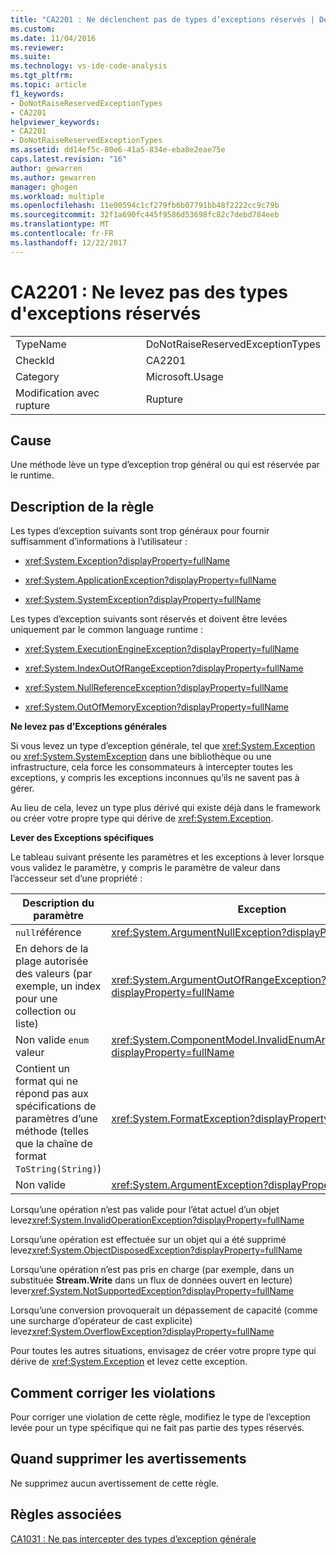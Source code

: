 ```yaml
---
title: "CA2201 : Ne déclenchent pas de types d’exceptions réservés | Documents Microsoft"
ms.custom: 
ms.date: 11/04/2016
ms.reviewer: 
ms.suite: 
ms.technology: vs-ide-code-analysis
ms.tgt_pltfrm: 
ms.topic: article
f1_keywords:
- DoNotRaiseReservedExceptionTypes
- CA2201
helpviewer_keywords:
- CA2201
- DoNotRaiseReservedExceptionTypes
ms.assetid: dd14ef5c-80e6-41a5-834e-eba8e2eae75e
caps.latest.revision: "16"
author: gewarren
ms.author: gewarren
manager: ghogen
ms.workload: multiple
ms.openlocfilehash: 11e00594c1cf279fb6b07791bb48f2222cc9c79b
ms.sourcegitcommit: 32f1a690fc445f9586d53698fc82c7debd784eeb
ms.translationtype: MT
ms.contentlocale: fr-FR
ms.lasthandoff: 12/22/2017
---
```

# <a name="ca2201-do-not-raise-reserved-exception-types"></a>CA2201 : Ne levez pas des types d'exceptions réservés
|||  
|-|-|  
|TypeName|DoNotRaiseReservedExceptionTypes|  
|CheckId|CA2201|  
|Category|Microsoft.Usage|  
|Modification avec rupture|Rupture|  
  
## <a name="cause"></a>Cause  
 Une méthode lève un type d’exception trop général ou qui est réservée par le runtime.  
  
## <a name="rule-description"></a>Description de la règle  
 Les types d’exception suivants sont trop généraux pour fournir suffisamment d’informations à l’utilisateur :  
  
-   <xref:System.Exception?displayProperty=fullName>  
  
-   <xref:System.ApplicationException?displayProperty=fullName>  
  
-   <xref:System.SystemException?displayProperty=fullName>  
  
 Les types d’exception suivants sont réservés et doivent être levées uniquement par le common language runtime :  
  
-   <xref:System.ExecutionEngineException?displayProperty=fullName>  
  
-   <xref:System.IndexOutOfRangeException?displayProperty=fullName>  
  
-   <xref:System.NullReferenceException?displayProperty=fullName>  
  
-   <xref:System.OutOfMemoryException?displayProperty=fullName>  
  
 **Ne levez pas d’Exceptions générales**  
  
 Si vous levez un type d’exception générale, tel que <xref:System.Exception> ou <xref:System.SystemException> dans une bibliothèque ou une infrastructure, cela force les consommateurs à intercepter toutes les exceptions, y compris les exceptions inconnues qu’ils ne savent pas à gérer.  
  
 Au lieu de cela, levez un type plus dérivé qui existe déjà dans le framework ou créer votre propre type qui dérive de <xref:System.Exception>.  
  
 **Lever des Exceptions spécifiques**  
  
 Le tableau suivant présente les paramètres et les exceptions à lever lorsque vous validez le paramètre, y compris le paramètre de valeur dans l’accesseur set d’une propriété :  
  
|Description du paramètre|Exception|  
|---------------------------|---------------|  
|`null`référence|<xref:System.ArgumentNullException?displayProperty=fullName>|  
|En dehors de la plage autorisée des valeurs (par exemple, un index pour une collection ou liste)|<xref:System.ArgumentOutOfRangeException?displayProperty=fullName>|  
|Non valide `enum` valeur|<xref:System.ComponentModel.InvalidEnumArgumentException?displayProperty=fullName>|  
|Contient un format qui ne répond pas aux spécifications de paramètres d’une méthode (telles que la chaîne de format `ToString(String)`)|<xref:System.FormatException?displayProperty=fullName>|  
|Non valide|<xref:System.ArgumentException?displayProperty=fullName>|  
  
 Lorsqu’une opération n’est pas valide pour l’état actuel d’un objet levez<xref:System.InvalidOperationException?displayProperty=fullName>  
  
 Lorsqu’une opération est effectuée sur un objet qui a été supprimé levez<xref:System.ObjectDisposedException?displayProperty=fullName>  
  
 Lorsqu’une opération n’est pas pris en charge (par exemple, dans un substituée **Stream.Write** dans un flux de données ouvert en lecture) lever<xref:System.NotSupportedException?displayProperty=fullName>  
  
 Lorsqu’une conversion provoquerait un dépassement de capacité (comme une surcharge d’opérateur de cast explicite) levez<xref:System.OverflowException?displayProperty=fullName>  
  
 Pour toutes les autres situations, envisagez de créer votre propre type qui dérive de <xref:System.Exception> et levez cette exception.  
  
## <a name="how-to-fix-violations"></a>Comment corriger les violations  
 Pour corriger une violation de cette règle, modifiez le type de l’exception levée pour un type spécifique qui ne fait pas partie des types réservés.  
  
## <a name="when-to-suppress-warnings"></a>Quand supprimer les avertissements  
 Ne supprimez aucun avertissement de cette règle.  
  
## <a name="related-rules"></a>Règles associées  
 [CA1031 : Ne pas intercepter des types d’exception générale](../code-quality/ca1031-do-not-catch-general-exception-types.md)